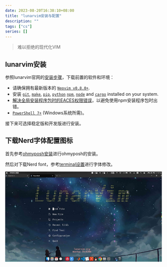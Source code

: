 ```yaml
---
date: 2023-08-20T16:38:10+08:00
title: "lunarvim安装与配置"
description: ""
tags: ["cs"]
series: []
---
```


> 难以拒绝的现代化VIM

<!--more-->

## lunarvim安装

参照lunarvim官网的[安装步骤](https://www.lunarvim.org/zh-Hans/docs/installation)，下载前置的软件和环境：

- 请确保拥有最新版本的 [`Neovim v0.8.0+`](https://github.com/neovim/neovim/releases/latest).
- 安装 [`git`](https://cli.github.com/), [`make`](https://www.gnu.org/software/make/), [`pip`](https://pypi.org/project/pip/), [`python`](https://www.python.org/) [`npm`](https://npmjs.com/), [`node`](https://nodejs.org/) and [`cargo`](https://www.rust-lang.org/tools/install) installed on your system.
- [解决全局安装程序包时的EACES权限错误](https://docs.npmjs.com/resolving-eacces-permissions-errors-when-installing-packages-globally)，以避免使用npm安装程序包时出错。
- [`PowerShell 7+`](https://learn.microsoft.com/en-us/powershell/scripting/whats-new/migrating-from-windows-powershell-51-to-powershell-7?view=powershell-7.2) (Windows系统所需)。

接下来可选择稳定版和开发版进行安装。

## 下载Nerd字体配置图标

首先参考[ohmyposh安装](https://ohmyposh.dev/docs/installation/windows)进行ohmyposh的安装。

然后对下载Nerd font，参考[terminal设置](https://learn.microsoft.com/zh-cn/windows/terminal/tutorials/custom-prompt-setup)进行字体修改。

![](../../../static/content/blog/cs/Snipaste_2023-08-20_17-08-04.jpg)

